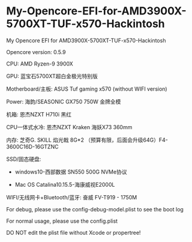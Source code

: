 # My-Opencore-EFI-for-AMD3900X-5700XT-TUF-x570-Hackintosh
My Opencore EFI for AMD3900X-5700XT-TUF-x570-Hackintosh



Opencore version: 0.5.9

CPU: AMD Ryzen-9 3900X

GPU: 蓝宝石5700XT超白金极光特别版

Motherboard/主板: ASUS Tuf gaming x570 (without WIFI version)

Power: 海韵/SEASONIC GX750 750W 金牌全模

机箱: 恩杰NZXT H710i 黑红

CPU一体式水冷: 恩杰NZXT Kraken 海妖X73 360mm

内存: 芝奇G. SKILL 焰光戟 8G*2 （预算有限，后面会升级64G）F4-3600C16D-16GTZNC

SSD/固态硬盘: 

- windows10-西部数据 SN550 500G NVMe协议

- Mac OS Catalina10.15.5-海康威视E2000L

WIFI/无线网卡+Bluetooth/蓝牙: 奋威 FV-T919 - 1750M 



For debug, please use the config-debug-model.plist to see the boot log

For normal usage, please use the config.plist

DO NOT edit the plist file without Xcode or propertree!

